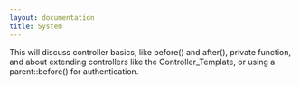 ```yaml
---
layout: documentation
title: System
---
```

This will discuss controller basics, like before() and after(), private function, and about extending controllers like the Controller_Template, or using a parent::before() for authentication.